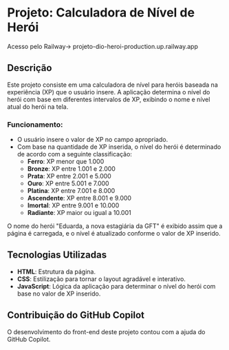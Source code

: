 # Projeto: Calculadora de Nível de Herói

Acesso pelo Railway-> projeto-dio-heroi-production.up.railway.app

## Descrição

Este projeto consiste em uma calculadora de nível para heróis baseada na experiência (XP) que o usuário insere. A aplicação determina o nível do herói com base em diferentes intervalos de XP, exibindo o nome e nível atual do herói na tela.

### Funcionamento:

- O usuário insere o valor de XP no campo apropriado.
- Com base na quantidade de XP inserida, o nível do herói é determinado de acordo com a seguinte classificação:
  - **Ferro**: XP menor que 1.000
  - **Bronze**: XP entre 1.001 e 2.000
  - **Prata**: XP entre 2.001 e 5.000
  - **Ouro**: XP entre 5.001 e 7.000
  - **Platina**: XP entre 7.001 e 8.000
  - **Ascendente**: XP entre 8.001 e 9.000
  - **Imortal**: XP entre 9.001 e 10.000
  - **Radiante**: XP maior ou igual a 10.001

O nome do herói "Eduarda, a nova estagiária da GFT" é exibido assim que a página é carregada, e o nível é atualizado conforme o valor de XP inserido.

## Tecnologias Utilizadas

- **HTML**: Estrutura da página.
- **CSS**: Estilização para tornar o layout agradável e interativo.
- **JavaScript**: Lógica da aplicação para determinar o nível do herói com base no valor de XP inserido.

## Contribuição do GitHub Copilot

O desenvolvimento do front-end deste projeto contou com a ajuda do GitHub Copilot.

